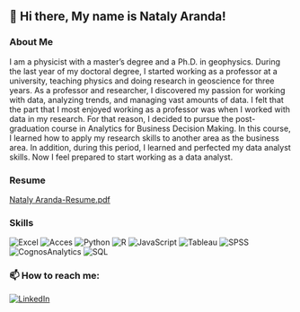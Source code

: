 ## 👋 Hi there, My name is Nataly Aranda!
 
### About Me
I am a physicist with a master’s degree and a Ph.D. in geophysics.
During the last year of my doctoral degree, I started working as a professor at a university, teaching physics 
and doing research in geoscience for three years. As a professor and researcher, 
I discovered my passion for working with data, analyzing trends, and managing vast amounts of data. 
I felt that the part that I most enjoyed working as a professor was when I worked with data in my research.
For that reason, I decided to pursue the post-graduation course in Analytics for Business Decision Making. 
In this course, I learned how to apply my research skills to another area as the business area. In addition, 
during this period, I learned and perfected my data analyst skills.
Now I feel prepared to start working as a data analyst.

### Resume 
[Nataly Aranda-Resume.pdf](https://github.com/nmarandac/nmarandac/files/8475777/Nataly.Aranda-Resume.pdf)

### Skills
![Excel](https://img.shields.io/badge/Excel-0077B5?style=for-the-badge&logo=microsoftexcel&logoColor=white&labelColor=101010)
![Acces](https://img.shields.io/badge/Access-0077B5?style=for-the-badge&logo=microsoftaccess&logoColor=white&labelColor=101010)
![Python](https://img.shields.io/badge/Python-0077B5?style=for-the-badge&logo=python&logoColor=white&labelColor=101010)
![R](https://img.shields.io/badge/r-0077B5?style=for-the-badge&logo=r&logoColor=white&labelColor=101010)
![JavaScript](https://img.shields.io/badge/Java_Script-0077B5?style=for-the-badge&logo=javascript&logoColor=white&labelColor=101010)
![Tableau](https://img.shields.io/badge/Tableau-0077B5?style=for-the-badge&logo=tableau&logoColor=white&labelColor=101010) 
![SPSS](https://img.shields.io/badge/SPSS_Modeler-0077B5?style=for-the-badge&logo=ibm&logoColor=white&labelColor=101010) 
![CognosAnalytics](https://img.shields.io/badge/Cognos_Analytics-0077B5?style=for-the-badge&logo=ibm&logoColor=white&labelColor=101010)
![SQL](https://img.shields.io/badge/sql-0077B5?style=for-the-badge&logo=microsoft&logoColor=white&labelColor=101010)


### 📫 How to reach me:

[![LinkedIn](https://img.shields.io/badge/LinkedIn-Nataly_Aranda-0077B5?style=for-the-badge&logo=linkedin&logoColor=white&labelColor=101010)](https://www.linkedin.com/in/natalyaranda/)


 

